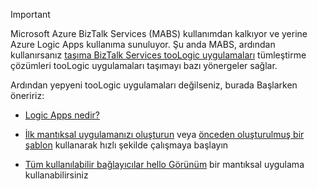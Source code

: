 > [!IMPORTANT]
> Microsoft Azure BizTalk Services (MABS) kullanımdan kalkıyor ve yerine Azure Logic Apps kullanıma sunuluyor. Şu anda MABS, ardından kullanırsanız [taşıma BizTalk Services tooLogic uygulamaları](../articles/logic-apps/logic-apps-move-from-mabs.md) tümleştirme çözümleri tooLogic uygulamaları taşımayı bazı yönergeler sağlar. 
> 
> Ardından yepyeni tooLogic uygulamaları değilseniz, burada Başlarken öneririz: 
> 
> - [Logic Apps nedir?](../articles/logic-apps/logic-apps-what-are-logic-apps.md)  
> 
> - [İlk mantıksal uygulamanızı oluşturun](../articles/logic-apps/logic-apps-create-a-logic-app.md) veya [önceden oluşturulmuş bir şablon](../articles/logic-apps/logic-apps-use-logic-app-templates.md) kullanarak hızlı şekilde çalışmaya başlayın  
> 
> - [Tüm kullanılabilir bağlayıcılar hello Görünüm](../articles/connectors/apis-list.md) bir mantıksal uygulama kullanabilirsiniz
